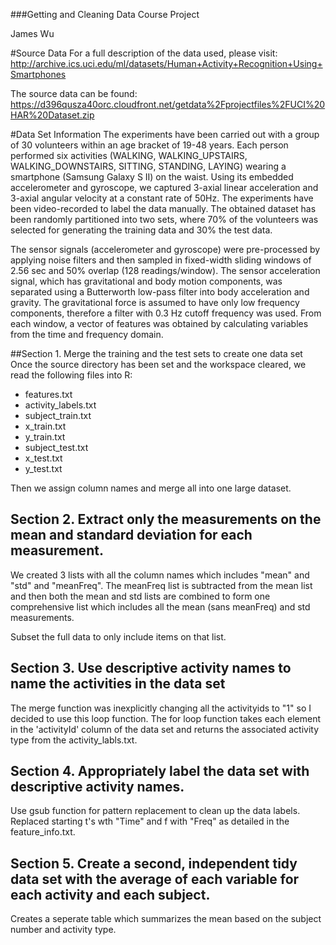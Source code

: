###Getting and Cleaning Data Course Project

James Wu

#Source Data
For a full description of the data used, please visit: http://archive.ics.uci.edu/ml/datasets/Human+Activity+Recognition+Using+Smartphones

The source data can be found: https://d396qusza40orc.cloudfront.net/getdata%2Fprojectfiles%2FUCI%20HAR%20Dataset.zip

#Data Set Information
The experiments have been carried out with a group of 30 volunteers within an age bracket of 19-48 years. Each person performed six activities (WALKING, WALKING_UPSTAIRS, WALKING_DOWNSTAIRS, SITTING, STANDING, LAYING) wearing a smartphone (Samsung Galaxy S II) on the waist. Using its embedded accelerometer and gyroscope, we captured 3-axial linear acceleration and 3-axial angular velocity at a constant rate of 50Hz. The experiments have been video-recorded to label the data manually. The obtained dataset has been randomly partitioned into two sets, where 70% of the volunteers was selected for generating the training data and 30% the test data.

The sensor signals (accelerometer and gyroscope) were pre-processed by applying noise filters and then sampled in fixed-width sliding windows of 2.56 sec and 50% overlap (128 readings/window). The sensor acceleration signal, which has gravitational and body motion components, was separated using a Butterworth low-pass filter into body acceleration and gravity. The gravitational force is assumed to have only low frequency components, therefore a filter with 0.3 Hz cutoff frequency was used. From each window, a vector of features was obtained by calculating variables from the time and frequency domain.

##Section 1. Merge the training and the test sets to create one data set
Once the source directory has been set and the workspace cleared, we read the following files into R:
- features.txt
- activity_labels.txt
- subject_train.txt
- x_train.txt
- y_train.txt
- subject_test.txt
- x_test.txt
- y_test.txt

Then we assign column names and merge all into one large dataset.


## Section 2. Extract only the measurements on the mean and standard deviation for each measurement. 
We created 3 lists with all the column names which includes "mean" and "std" and "meanFreq". The meanFreq list is subtracted from the mean list and then both the mean and std lists are combined to form one comprehensive list which includes all the mean (sans meanFreq) and std measurements.

Subset the full data to only include items on that list.

## Section 3. Use descriptive activity names to name the activities in the data set
The merge function was inexplicitly changing all the activityids to "1" so I decided to use this loop function. The for loop function takes each element in the 'activityId' column of the data set and returns the associated activity type from the activity_labls.txt.

## Section 4. Appropriately label the data set with descriptive activity names.
Use gsub function for pattern replacement to clean up the data labels. Replaced starting t's wth "Time" and f with "Freq" as detailed in the feature_info.txt.

## Section 5. Create a second, independent tidy data set with the average of each variable for each activity and each subject. 
Creates a seperate table which summarizes the mean based on the subject number and activity type.